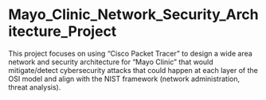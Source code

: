 # Mayo_Clinic_Network_Security_Architecture_Project

This project focuses on using “Cisco Packet Tracer” to design a wide area network and security architecture for “Mayo Clinic” that would mitigate/detect cybersecurity attacks that could happen at each layer of the OSI model and align with the NIST framework (network administration, threat analysis).
